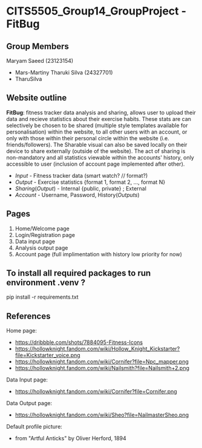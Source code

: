 ﻿# CITS5505_Group14_GroupProject - FitBug
## Group Members
Maryam Saeed (23123154) 
- Mars-Martiny
Tharuki Silva (24327701)
- TharuSilva


## Website outline 
**FitBug**: fitness tracker data analysis and sharing, allows user to upload their data and recieve statistics about their exercise habits. These stats are can selectively be chosen to be shared (multiple style templates available for personalisation) within the website, to all other users with an account, or only with those within their personal circle within the website (i.e. friends/followers). The Sharable visual can also be saved locally on their device to share externally (outside of the website). The act of sharing is non-mandatory and all statistics viewable within the accounts' history, only accessible to user (inclusion of account page implemented after other).

- *Input* - Fitness tracker data (smart watch? // format?)
- *Output* - Exercise statistics {format 1, format 2, ..., format N}
- *Sharing*(*Output*) - Internal {public, private} ; External 
- *Account* - Username, Password, History(*Outputs*)


## Pages
1. Home/Welcome page
2. Login/Registration page
3. Data input page
4. Analysis output page
5. Account page  (full implimentation with history low priority for now)

## To install all required packages to run environment .venv ?
pip install -r requirements.txt

## References
Home page: 
- https://dribbble.com/shots/7884095-Fitness-Icons
- https://hollowknight.fandom.com/wiki/Hollow_Knight_Kickstarter?file=Kickstarter_voice.png
- https://hollowknight.fandom.com/wiki/Cornifer?file=Npc_mapper.png
- https://hollowknight.fandom.com/wiki/Nailsmith?file=Nailsmith+2.png

Data Input page:
- https://hollowknight.fandom.com/wiki/Cornifer?file=Cornifer.png

Data Output page:
- https://hollowknight.fandom.com/wiki/Sheo?file=NailmasterSheo.png

Default profile picture:
- from "Artful Anticks" by Oliver Herford, 1894


